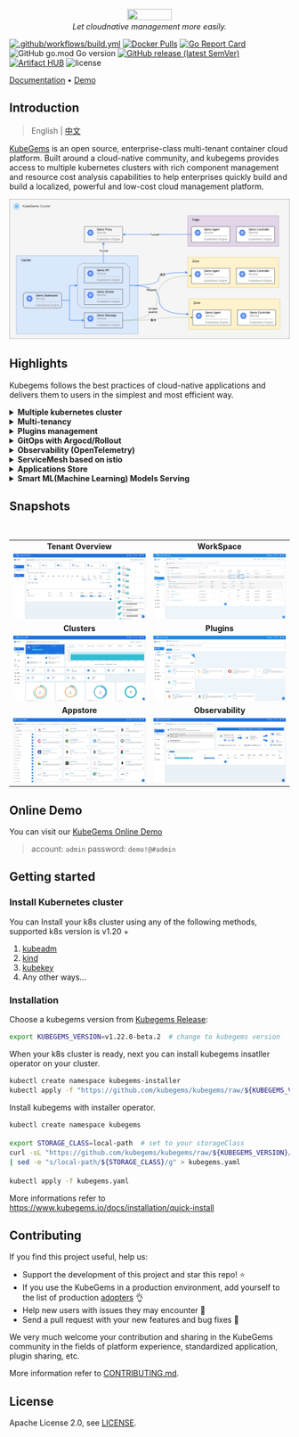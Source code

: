 <div style="text-align: center"></div>
  <p align="center">
  <img src="https://www.kubegems.io/img/logo.svg" width="40%" height="40%">
      <br>
      <i>Let cloudnative management more easily.</i>
  </p>
</div>

[![.github/workflows/build.yml](https://github.com/kubegems/kubegems/actions/workflows/build.yml/badge.svg)](https://github.com/kubegems/kubegems/actions/workflows/build.yml)
[![Docker Pulls](https://img.shields.io/docker/pulls/kubegems/kubegems.svg?maxAge=604800)](https://hub.docker.com/r/kubegems/kubegems)
[![Go Report Card](https://goreportcard.com/badge/github.com/kubegems/kubegems)](https://goreportcard.com/report/github.com/kubegems/kubegems)
![GitHub go.mod Go version](https://img.shields.io/github/go-mod/go-version/kubegems/kubegems?logo=go)
[![GitHub release (latest SemVer)](https://img.shields.io/github/v/release/kubegems/kubegems?logo=github&sort=semver)](https://github.com/kubegems/kubegems/releases/latest)
[![Artifact HUB](https://img.shields.io/endpoint?url=https://artifacthub.io/badge/repository/kubegems)](https://artifacthub.io/packages/search?repo=kubegems)
![license](https://img.shields.io/github/license/kubegems/kubegems)

[Documentation](https://kubegems.io) • [Demo](https://demo.kubegems.io)

## Introduction

> English | [中文](README_zh.md)

[KubeGems](https://kubegems.io) is an open source, enterprise-class multi-tenant container cloud platform. Built around a cloud-native community, and kubegems provides access to multiple kubernetes clusters with rich component management and resource cost analysis capabilities to help enterprises quickly build and build a localized, powerful and low-cost cloud management platform.

<p align="center">
<img src="https://github.com/kubegems/.github/blob/master/static/image/cluster.drawio.png?raw=true">
</p>

## Highlights

Kubegems follows the best practices of cloud-native applications and delivers them to users in the simplest and most efficient way.

<details>
  <summary><b>Multiple kubernetes cluster</b></summary>
</details>

<details>
  <summary><b>Multi-tenancy</b></summary>
</details>

<details>
  <summary><b>Plugins management</b></summary>
</details>

<details>
  <summary><b>GitOps with Argocd/Rollout</b></summary>
</details>

<details>
  <summary><b>Observability (OpenTelemetry)</b></summary>
</details>

<details>
  <summary><b>ServiceMesh based on istio</b></summary>
</details>

<details>
  <summary><b>Applications Store</b></summary>
</details>

<details>
  <summary><b>Smart ML(Machine Learning) Models Serving</b></summary>
</details>

## Snapshots

<br/>
<table>
    <tr>
      <td width="50%" align="center"><b>Tenant Overview</b></td>
      <td width="50%" align="center"><b>WorkSpace</b></td>
    </tr>
    <tr>
        <td width="50%" align="center"><img src="https://github.com/kubegems/.github/blob/master/static/image/tenant.jpg?raw=true"></td>
        <td width="50%" align="center"><img src="https://github.com/kubegems/.github/blob/master/static/image/workspace.jpg?raw=true"></td>
    </tr>
    <tr>
      <td width="50%" align="center"><b>Clusters</b></td>
      <td width="50%" align="center"><b>Plugins</b></td>
    </tr>
        <td width="50%" align="center"><img src="https://github.com/kubegems/.github/blob/master/static/image/cluster.jpg?raw=true"></td>
        <td width="50%" align="center"><img src="https://github.com/kubegems/.github/blob/master/static/image/plugins.jpg?raw=true"></td>
    <tr>
    </tr>
    <tr>
      <td width="50%" align="center"><b>Appstore</b></td>
      <td width="50%" align="center"><b>Observability</b></td>
    </tr>
        <td width="50%" align="center"><img src="https://github.com/kubegems/.github/blob/master/static/image/appstore.jpg?raw=true"></td>
        <td width="50%" align="center"><img src="https://github.com/kubegems/.github/blob/master/static/image/observability.jpg?raw=true"></td>
    <tr>
    </tr>
</table>

## Online Demo

You can visit our [KubeGems Online Demo](https://demo.kubegems.io)

>account: `admin`    password: `demo!@#admin`

## Getting started

### Install Kubernetes cluster

You can Install your k8s cluster using any of the following methods, supported k8s version is v1.20 +

1. [kubeadm](https://kubernetes.io/docs/setup/production-environment/tools/kubeadm/create-cluster-kubeadm/)
2. [kind](https://kind.sigs.k8s.io/)
3. [kubekey](https://github.com/kubesphere/kubekey)
4. Any other ways...

### Installation

Choose a kubegems version from [Kubegems Release](https://github.com/kubegems/kubegems/tags):

```sh
export KUBEGEMS_VERSION=v1.22.0-beta.2  # change to kubegems version
```

When your k8s cluster is ready, next you can install kubegems insatller operator on your cluster.

```sh
kubectl create namespace kubegems-installer
kubectl apply -f "https://github.com/kubegems/kubegems/raw/${KUBEGEMS_VERSION}/deploy/installer.yaml"
```

Install kubegems with installer operator.

```sh
kubectl create namespace kubegems

export STORAGE_CLASS=local-path  # set to your storageClass
curl -sL "https://github.com/kubegems/kubegems/raw/${KUBEGEMS_VERSION}/deploy/kubegems.yaml" \
| sed -e "s/local-path/${STORAGE_CLASS}/g" > kubegems.yaml

kubectl apply -f kubegems.yaml
```

More informations refer to <https://www.kubegems.io/docs/installation/quick-install>

## Contributing

If you find this project useful, help us:

- Support the development of this project and star this repo! ⭐
- If you use the KubeGems in a production environment, add yourself to the list of production [adopters](./ADOPTERS.md) 👌
- Help new users with issues they may encounter 🙋
- Send a pull request with your new features and bug fixes 🚀

We very much welcome your contribution and sharing in the KubeGems community in the fields of platform experience, standardized application, plugin sharing, etc.

More information refer to [CONTRIBUTING.md](https://github.com/kubegems/kubegems/blob/main/CONTRIBUTING.md).

## License

Apache License 2.0, see [LICENSE](https://github.com/kubegems/kubegems/blob/main/LICENSE).
